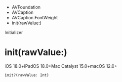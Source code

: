 

- AVFoundation
- AVCaption
- AVCaption.FontWeight
-  init(rawValue:) 

Initializer

# init(rawValue:)

iOS 18.0+iPadOS 18.0+Mac Catalyst 15.0+macOS 12.0+

``` source
init?(rawValue: Int)
```

